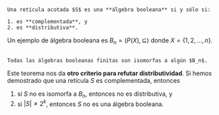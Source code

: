```ad-definition

Una retícula acotada $S$ es una **álgebra booleana** si y sólo si:

1. es **complementada**, y
2. es **distributiva**.

```

Un ejemplo de álgebra booleana es $B_n = (P(X), \subseteq)$ donde $X = \left\{ 1,2,\ldots,n \right\}$.

```ad-theorem

Todas las álgebras booleanas finitas son isomorfas a algún $B_n$.

```

Este teorema nos da **otro criterio para refutar distributividad**. Si hemos demostrado que una retícula $S$ es complementada, entonces

1. si $S$ no es isomorfa a $B_n$, entonces no es distributiva, y
2. si $|S| \neq 2^{k}$, entonces $S$ no es una álgebra booleana.